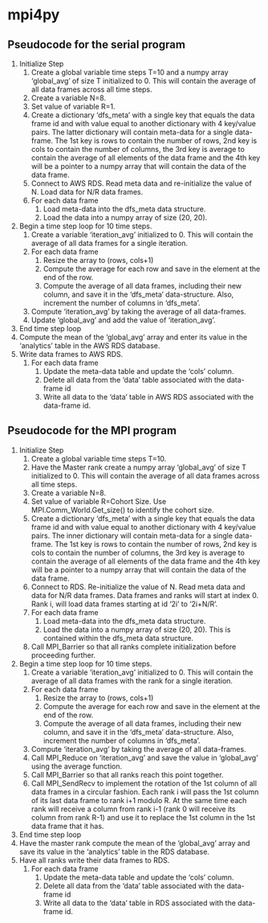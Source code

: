 # mpi4py
## Pseudocode for the serial program ##
1. Initialize Step
	1. Create a global variable time steps T=10 and a numpy array ‘global_avg’ of size T initialized to 0. This will contain the average of all data frames across all time steps.
	2. Create a variable N=8.
	3. Set value of variable R=1.
	4. Create a dictionary ‘dfs_meta’ with a single key that equals the data frame id and with value equal to 	another dictionary with 4 key/value pairs. The latter dictionary will contain meta-data for a single data-frame. The 1st key is rows to contain the number of rows, 2nd key is cols to contain the number of columns, the 3rd key is average to contain the average of all elements of the data frame and the 4th key will be a pointer to a numpy array that will contain the data of the data frame.
	5. Connect to AWS RDS. Read meta data and re-initialize the value of N. Load data for N/R data frames. 
	6. For each data frame
		1. Load meta-data into the dfs_meta data structure.
		2. Load the data into a numpy array of size (20, 20).
2. Begin a time step loop for 10 time steps.
	1. Create a variable ‘iteration_avg’ initialized to 0. This will contain the average of all data frames for a single iteration.
	2. For each data frame
		1. Resize the array to (rows, cols+1)
		2. Compute the average for each row and save in the element at the end of the row.
		3. Compute the average of all data frames, including their new column, and save it in the ‘dfs_meta’ data-structure. Also, increment the number of columns in ‘dfs_meta’.
	3. Compute ‘iteration_avg’ by taking the average of all data-frames.
	4. Update ‘global_avg’ and add the value of ‘iteration_avg’.
3. End time step loop
4. Compute the mean of the ‘global_avg’ array and enter its value in the ‘analytics’ table in the AWS RDS database.
5. Write data frames to AWS RDS.
	1. For each data frame
		1. Update the meta-data table and update the ‘cols’ column.
		2. Delete all data from the ‘data’ table associated with the data-frame id
		3. Write all data to the ‘data’ table in AWS RDS associated with the data-frame id.
## Pseudocode for the MPI program ##
1. Initialize Step
	1. Create a global variable time steps T=10.
	2. Have the Master rank create a numpy array ‘global_avg’ of size T initialized to 0. This will contain the average of all data frames across all time steps.
	3. Create a variable N=8.
	4. Set value of variable R=Cohort Size. Use MPI.Comm_World.Get_size() to identify the cohort size.
	5. Create a dictionary ‘dfs_meta’ with a single key that equals the data frame id and with value equal to another dictionary with 4 key/value pairs. The inner dictionary will contain meta-data for a single data-frame. The 1st key is rows to contain the number of rows, 2nd key is cols to contain the number of columns, the 3rd key is average to contain the average of all elements of the data frame and the 4th key will be a pointer to a numpy array that will contain the data of the data frame.
	6. Connect to RDS. Re-initialize the value of N. Read meta data and data for N/R data frames. Data frames and ranks will start at index 0. Rank i, will load data frames starting at id ‘2i’ to ‘2i+N/R’.
	7. For each data frame
		1. Load meta-data into the dfs_meta data structure.
		2. Load the data into a numpy array of size (20, 20). This is contained within the dfs_meta data structure.
	8. Call MPI_Barrier so that all ranks complete initialization before proceeding further.
2. Begin a time step loop for 10 time steps.
	1. Create a variable ‘iteration_avg’ initialized to 0. This will contain the average of all data frames with the rank for a single iteration.
	2. For each data frame
		1. Resize the array to (rows, cols+1)
		2. Compute the average for each row and save in the element at the end of the row.
		3. Compute the average of all data frames, including their new column, and save it in the ‘dfs_meta’ data-structure. Also, increment the number of columns in ‘dfs_meta’.
	3. Compute ‘iteration_avg’ by taking the average of all data-frames.
	4. Call MPI_Reduce on ‘iteration_avg’ and save the value in ‘global_avg’ using the average 	function.
	5. Call MPI_Barrier so that all ranks reach this point together.
	6. Call MPI_SendRecv to implement the rotation of the 1st column of all data frames in a circular fashion. Each rank i will pass the 1st column of its last data frame to rank i+1 modulo R. At the same time each rank will receive a column from rank i-1 (rank 0 will receive its column from rank R-1) and use it to replace the 1st column in the 1st data frame that it has.
3. End time step loop
4. Have the master rank compute the mean of the ‘global_avg’ array and save its value in the ‘analytics’ table in the RDS database.
5. Have all ranks write their data frames to RDS.
	1. For each data frame
		1. Update the meta-data table and update the ‘cols’ column.
		2. Delete all data from the ‘data’ table associated with the data-frame id
		3. Write all data to the ‘data’ table in RDS associated with the data-frame id.
